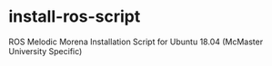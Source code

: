 # install-ros-script
ROS Melodic Morena Installation Script for Ubuntu 18.04 (McMaster University Specific)
